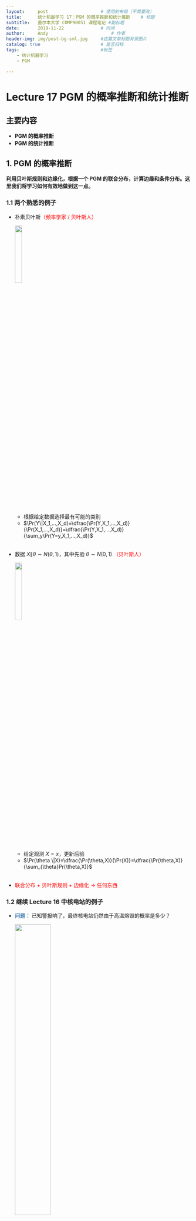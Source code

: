 ```yaml
---
layout:     post   				    # 使用的布局（不需要改）
title:      统计机器学习 17：PGM 的概率推断和统计推断   	# 标题 
subtitle:   墨尔本大学 COMP90051 课程笔记 #副标题
date:       2019-11-22 				# 时间
author:     Andy 						# 作者
header-img: img/post-bg-sml.jpg 	#这篇文章标题背景图片
catalog: true 						# 是否归档
tags:								#标签
    - 统计机器学习
    - PGM

---
```


<!-- 数学公式 -->
<script src="https://cdn.mathjax.org/mathjax/latest/MathJax.js?config=TeX-AMS-MML_HTMLorMML" type="text/javascript"></script>
<script type="text/x-mathjax-config">
  MathJax.Hub.Config({
    tex2jax: {
      skipTags: ['script', 'noscript', 'style', 'textarea', 'pre'],
      inlineMath: [['$','$']]
    }
  });
</script>

# Lecture 17 PGM 的概率推断和统计推断
## 主要内容
* **PGM 的概率推断**
* **PGM 的统计推断**
## 1. PGM 的概率推断
**利用贝叶斯规则和边缘化，根据一个 PGM 的联合分布，计算边缘和条件分布。这里我们将学习如何有效地做到这一点。**
### 1.1 两个熟悉的例子
* 朴素贝叶斯<span style="color:red">（频率学家 / 贝叶斯人）</span>

  <img src="http://andy-blog.oss-cn-beijing.aliyuncs.com/blog/2020-02-23-WX20200223-164813%402x.png" width="20%">

  * 根据给定数据选择最有可能的类别
  * $\Pr(Y\|X_1,...,X_d)=\dfrac{\Pr(Y,X_1,...,X_d)}{\Pr(X_1,...,X_d)}=\dfrac{\Pr(Y,X_1,...,X_d)}{\sum_y\Pr(Y=y,X_1,...,X_d)}$  
  <br>
* 数据 $X\|\theta \sim N(\theta,1)$，其中先验 $\theta \sim N(0,1)$ <span style="color:red">（贝叶斯人）</span>

  <img src="http://andy-blog.oss-cn-beijing.aliyuncs.com/blog/2020-02-23-WX20200223-165045%402x.png" width="20%">
  
  * 给定观测 $X=x$，更新后验
  * $\Pr(\theta \|X)=\dfrac{\Pr(\theta,X)}{\Pr(X)}=\dfrac{\Pr(\theta,X)}{\sum_{\theta}Pr(\theta,X)}$  
  <br>
* <span style="color:red">联合分布 + 贝叶斯规则 + 边缘化 $\to$ 任何东西</span>

### 1.2 继续 Lecture 16 中核电站的例子
* **<span style="color:steelblue">问题：</span>** 已知警报响了，最终核电站仍然由于高温熔毁的概率是多少？

  <img src="http://andy-blog.oss-cn-beijing.aliyuncs.com/blog/2020-02-23-WX20200223-170414%402x.png" width="45%">

* 需要求解的概率为  
  $$\begin{align}\\
  \Pr(HT|AS=t) &= \dfrac{\Pr(HT,AS=t)}{\Pr(AS=t)} \\
  &= \dfrac{\sum_{FG,HG,FA}\Pr(AS=t,FA,HG,FG,HT)}{\sum_{FG,HG,FA,HT'}\Pr(AS=t,FA,HR,FG,HT')}
  \end{align}$$

* <span style="color:steelblue">分子部分</span>（分母部分类似）  
  $$\begin{align}\\
  & 展开累加求和项，联合 \,\color{red}{2^5 \,个表格的累加求和}\\
  &= \sum_{FG}\sum_{HG}\sum_{FA}\Pr(HT)\Pr(HG|HT,FG)\Pr(FG)\Pr(AS=t|FA,HG)\Pr(FA) \\\\
  & 将累加求和分配到 \color{red}{\,尽可能小的几张表上}\\
  &= \Pr(HT)\sum_{FG}\Pr(FG)\sum_{HG}\Pr(HG|HT,FG)\sum_{FA}\Pr(FA)\color{red}{\Pr(AS=t|FA,HG)}\\
  & \color{red}{消除 \,AS}：由于\, AS \,为已观测到的变量，所以实际上无需操作\\\\
  &= \Pr(HT)\sum_{FG}\Pr(FG)\sum_{HG}\Pr(HG|HT,FG)\sum_{FA}\color{red}{\Pr(FA)m_{AS}(FA,HG)}\\
  & \color{red}{消除 \,FA}：将 \,1\times 2\,的表格和 \,2\times 2\,的表格相乘\\\\
  &= \Pr(HT)\sum_{FG}\Pr(FG)\sum_{HG}\color{red}{\Pr(HG|HT,FG)m_{FA}(HG)}\\
  & \color{red}{消除 \,HG}：将 \,2\times 2\times 2\,的表格和 \,2\times 1\,的表格相乘\\\\
  &= \Pr(HT)\sum_{FG}\color{red}{\Pr(FG)m_{hg}(HT,FG)}\\
  & \color{red}{消除 \,FG}：将 \,1\times 2\,的表格和 \,2\times 2\,的表格相乘\\\\
  &= \Pr(HT)m_{FG}(HT)
  \end{align}$$

  <img src="http://andy-blog.oss-cn-beijing.aliyuncs.com/blog/2020-02-24-WX20200224-131401%402x.png">

  表格相乘，然后相加，实际上相当于矩阵乘法：

  <img src="http://andy-blog.oss-cn-beijing.aliyuncs.com/blog/2020-02-24-WX20200224-131526%402x.png" width="60%">

### 1.3 消除算法

<img src="http://andy-blog.oss-cn-beijing.aliyuncs.com/blog/2020-02-24-WX20200224-121016%402x.png">

### 1.4 消除算法的运行时

<img src="http://andy-blog.oss-cn-beijing.aliyuncs.com/blog/2020-02-24-WX20200224-132034%402x.png">

* 在消除的每一步
  * 移除一个节点
  * 连接该节点剩下的相邻节点 $\to$ 在 “重构的” 图中 <span style="color:red">形成一个 clique</span>（cliques 就是包含在每个累加求和里的随机变量）
* <span style="color:red">最大 clique</span> 中的时间复杂度是 <span style="color:red">指数级的</span>
* 不同的消除顺序将产生不同的 cliques
  * <span style="color:red">树的宽度</span>：最大 clique 顺序的最小值
  * 最好的可能的时间复杂度与树的宽度呈指数关系

### 1.5 通过模拟进行概率推断
* 精确的概率推断可能（在计算上）成本高昂 / 不可能实现
* 我们可以对其在数值上近似求解吗？
* 思路：<span style="color:red">抽样方法</span>
  * 从所需分布中获取样本（计算成本低）
  * 通过 <span style="color:red">样本直方图</span> 得到概率的 <span style="color:steelblue">近似分布</span>

    <img src="http://andy-blog.oss-cn-beijing.aliyuncs.com/blog/2020-02-24-WX20200224-133857%402x.png" width="40%">

### 1.6 蒙特卡洛近似概率推断



## 总结
* 概率图模型
  * 动机：应用，统一算法
  * 动机：贝叶斯理论的理想工具
  * 独立性降低了计算 / 模型复杂度
  * PGM：联合概率因式分解的简洁表示
  * U-PGM
* PGM 的例子与应用

下节内容：PGM 的概率推断和统计推断
